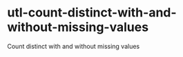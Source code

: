 # utl-count-distinct-with-and-without-missing-values
Count distinct with and without missing values  
